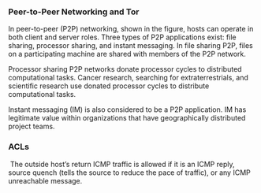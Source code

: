 ### Peer-to-Peer Networking and Tor
In peer-to-peer (P2P) networking, shown in the figure, hosts can operate in both client and server roles. Three types of P2P applications exist: file sharing, processor sharing, and instant messaging. In file sharing P2P, files on a participating machine are shared with members of the P2P network.

Processor sharing P2P networks donate processor cycles to distributed computational tasks. Cancer research, searching for extraterrestrials, and scientific research use donated processor cycles to distribute computational tasks.

Instant messaging (IM) is also considered to be a P2P application. IM has legitimate value within organizations that have geographically distributed project teams.

### ACLs
 The outside host’s return ICMP traffic is allowed if it is an ICMP reply, source quench (tells the source to reduce the pace of traffic), or any ICMP unreachable message.
























































